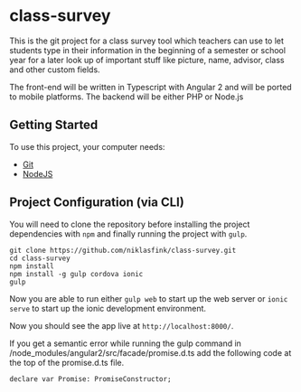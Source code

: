 # class-survey

This is the git project for a class survey tool which teachers can use to let students type in their information in the beginning of a semester or school year for a later look up of important stuff like picture, name, advisor, class and other custom fields.

The front-end will be written in Typescript with Angular 2 and will be ported to mobile platforms. The backend will be either PHP or Node.js

## Getting Started
To use this project, your computer needs:
- [Git](https://git-scm.com/)
- [NodeJS](https://nodejs.org/en/)

## Project Configuration (via CLI)
You will need to clone the repository before installing the project dependencies with `npm` and finally running the project with `gulp`.
```
git clone https://github.com/niklasfink/class-survey.git
cd class-survey
npm install
npm install -g gulp cordova ionic
gulp
```
Now you are able to run either `gulp web` to start up the web server or `ionic serve` to start up the ionic development environment.

Now you should see the app live at `http://localhost:8000/`.

If you get a semantic error while running the gulp command in /node_modules/angular2/src/facade/promise.d.ts add the following code at the top of the promise.d.ts file.
```
declare var Promise: PromiseConstructor;
```
